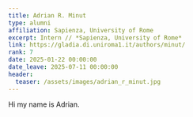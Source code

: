 ```yaml
---
title: Adrian R. Minut
type: alumni
affiliation: Sapienza, University of Rome
excerpt: Intern // *Sapienza, University of Rome*
link: https://gladia.di.uniroma1.it/authors/minut/
rank: 7
date: 2025-01-22 00:00:00
date_leave: 2025-07-11 00:00:00
header:
  teaser: /assets/images/adrian_r_minut.jpg
---
```


Hi my name is Adrian.
